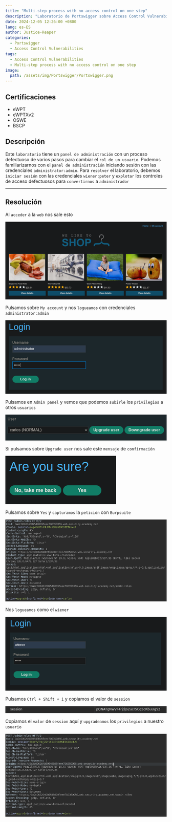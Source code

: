 ```yaml
---
title: "Multi-step process with no access control on one step"
description: "Laboratorio de Portswigger sobre Access Control Vulnerabilities"
date: 2024-12-05 12:26:00 +0800
lang: es-ES
author: Justice-Reaper
categories:
  - Portswigger
  - Access Control Vulnerabilities
tags:
  - Access Control Vulnerabilities
  - Multi-step process with no access control on one step
image:
  path: /assets/img/Portswigger/Portswigger.png
---
```


## Certificaciones

- eWPT
- eWPTXv2
- OSWE
- BSCP
  
## Descripción

Este `laboratorio` tiene un `panel de administración` con un proceso defectuoso de varios pasos para cambiar el `rol de un usuario`. Podemos familiarizarnos con el `panel de administración` iniciando sesión con las credenciales `administrator:admin`. Para `resolver` el laboratorio, debemos `iniciar sesión` con las credenciales `wiener:peter` y `explotar` los controles de acceso defectuosos para `convertirnos` a `administrador`

---

## Resolución

Al `acceder` a la `web` nos sale esto

![](/assets/img/Access-Control-Vulnerabilities-Lab-12/image_1.png)

Pulsamos sobre `My account` y nos `logueamos` con credenciales `administrator:admin`

![](/assets/img/Access-Control-Vulnerabilities-Lab-12/image_2.png)

Pulsamos en `Admin panel` y vemos que podemos `subirle` los `privilegios` a otros `usuarios`

![](/assets/img/Access-Control-Vulnerabilities-Lab-12/image_3.png)

Si pulsamos sobre `Upgrade user` nos sale este `mensaje` de `confirmación`

![](/assets/img/Access-Control-Vulnerabilities-Lab-12/image_4.png)

Pulsamos sobre `Yes` y `capturamos` la `petición` con `Burpsuite`

![](/assets/img/Access-Control-Vulnerabilities-Lab-12/image_5.png)

Nos `logueamos` como el `wiener`

![](/assets/img/Access-Control-Vulnerabilities-Lab-12/image_6.png)

Pulsamos `Ctrl + Shift + i` y copiamos el valor de `session`

![](/assets/img/Access-Control-Vulnerabilities-Lab-12/image_7.png)

Copiamos el `valor` de `session` aquí y `upgradeamos` los `privilegios` a nuestro `usuario`

![](/assets/img/Access-Control-Vulnerabilities-Lab-12/image_8.png)
